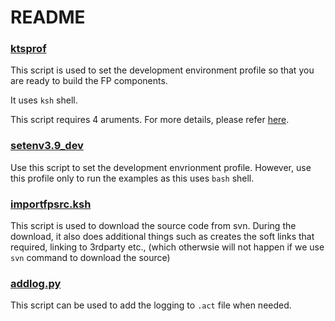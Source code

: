 # README

### [ktsprof](https://github.com/rsettine-tibco/fp-notes/blob/main/fp39/scripts/ktsprof)
This script is used to set the development environment profile so that you are ready to build the FP components. 

It uses `ksh` shell.

This script requires 4 aruments. For more details, please refer [here](https://github.com/rsettine-tibco/fp-notes/blob/main/fp39/presentations/How%20to%20build%20FP%20components.pdf).
### [setenv3.9_dev](https://github.com/rsettine-tibco/fp-notes/blob/main/fp39/scripts/setenv3.9_dev)
Use this script to set the development envrionment profile. However, use this profile only to run the examples as this uses `bash` shell. 

### [importfpsrc.ksh](https://github.com/rsettine-tibco/fp-notes/blob/main/fp39/scripts/importfpsrc.ksh)
This script is used to download the source code from svn. During the download, it also does additional things such as creates the soft links that required, linking to 3rdparty etc., (which otherwsie will not happen if we use `svn` command to download the source)

### [addlog.py](https://github.com/rsettine-tibco/fp-notes/blob/main/fp39/scripts/addlog.py)
This script can be used to add the logging to `.act` file when needed.
